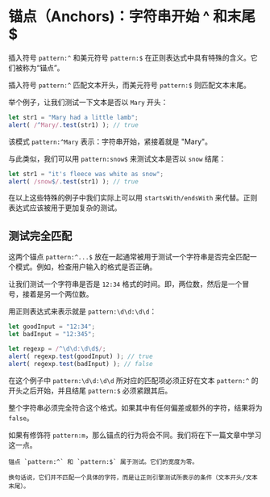 # 锚点（Anchors)：字符串开始 ^ 和末尾 $

插入符号 `pattern:^` 和美元符号 `pattern:$` 在正则表达式中具有特殊的含义。它们被称为“锚点”。

插入符号 `pattern:^` 匹配文本开头，而美元符号 `pattern:$` 则匹配文本末尾。

举个例子，让我们测试一下文本是否以 `Mary` 开头：

```js run
let str1 = "Mary had a little lamb";
alert( /^Mary/.test(str1) ); // true
```

该模式 `pattern:^Mary` 表示：字符串开始，紧接着就是 "Mary"。

与此类似，我们可以用 `pattern:snow$` 来测试文本是否以 `snow` 结尾：

```js run
let str1 = "it's fleece was white as snow";
alert( /snow$/.test(str1) ); // true
```

在以上这些特殊的例子中我们实际上可以用 `startsWith/endsWith` 来代替。正则表达式应该被用于更加复杂的测试。

## 测试完全匹配

这两个锚点 `pattern:^...$` 放在一起通常被用于测试一个字符串是否完全匹配一个模式。例如，检查用户输入的格式是否正确。

让我们测试一个字符串是否是 `12:34` 格式的时间。即，两位数，然后是一个冒号，接着是另一个两位数。

用正则表达式来表示就是 `pattern:\d\d:\d\d`：

```js run
let goodInput = "12:34";
let badInput = "12:345";

let regexp = /^\d\d:\d\d$/;
alert( regexp.test(goodInput) ); // true
alert( regexp.test(badInput) ); // false
```

在这个例子中 `pattern:\d\d:\d\d` 所对应的匹配项必须正好在文本 `pattern:^` 的开头之后开始，并且结尾 `pattern:$` 必须紧跟其后。

整个字符串必须完全符合这个格式。如果其中有任何偏差或额外的字符，结果将为 `false`。

如果有修饰符 `pattern:m`，那么锚点的行为将会不同。我们将在下一篇文章中学习这一点。

```smart header="锚点“宽度”为零"
锚点 `pattern:^` 和 `pattern:$` 属于测试。它们的宽度为零。

换句话说，它们并不匹配一个具体的字符，而是让正则引擎测试所表示的条件（文本开头/文本末尾）。
```
